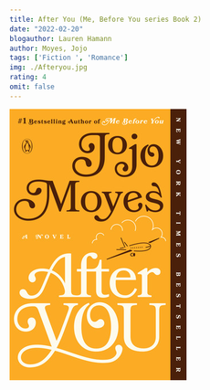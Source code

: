 ```yaml
---
title: After You (Me, Before You series Book 2)
date: "2022-02-20"
blogauthor: Lauren Hamann
author: Moyes, Jojo
tags: ['Fiction ', 'Romance']
img: ./Afteryou.jpg
rating: 4
omit: false
---
```


![Book Cover](./Afteryou.jpg)
